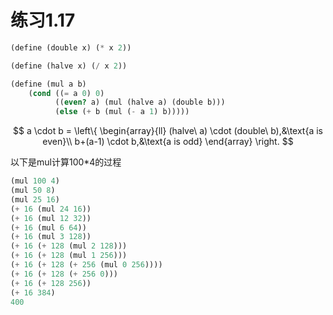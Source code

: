 # 练习1.17

```scheme
(define (double x) (* x 2))

(define (halve x) (/ x 2))

(define (mul a b)
    (cond ((= a 0) 0)
          ((even? a) (mul (halve a) (double b)))
          (else (+ b (mul (- a 1) b)))))
```

$$
a \cdot b =
\left\{
\begin{array}{ll}
(halve\ a) \cdot (double\ b),&\text{a is even}\\
b+(a-1) \cdot b,&\text{a is odd}
\end{array}
\right.
$$

以下是mul计算100*4的过程

```scheme
(mul 100 4)
(mul 50 8)
(mul 25 16)
(+ 16 (mul 24 16))
(+ 16 (mul 12 32))
(+ 16 (mul 6 64))
(+ 16 (mul 3 128))
(+ 16 (+ 128 (mul 2 128)))
(+ 16 (+ 128 (mul 1 256)))
(+ 16 (+ 128 (+ 256 (mul 0 256))))
(+ 16 (+ 128 (+ 256 0)))
(+ 16 (+ 128 256))
(+ 16 384)
400
```